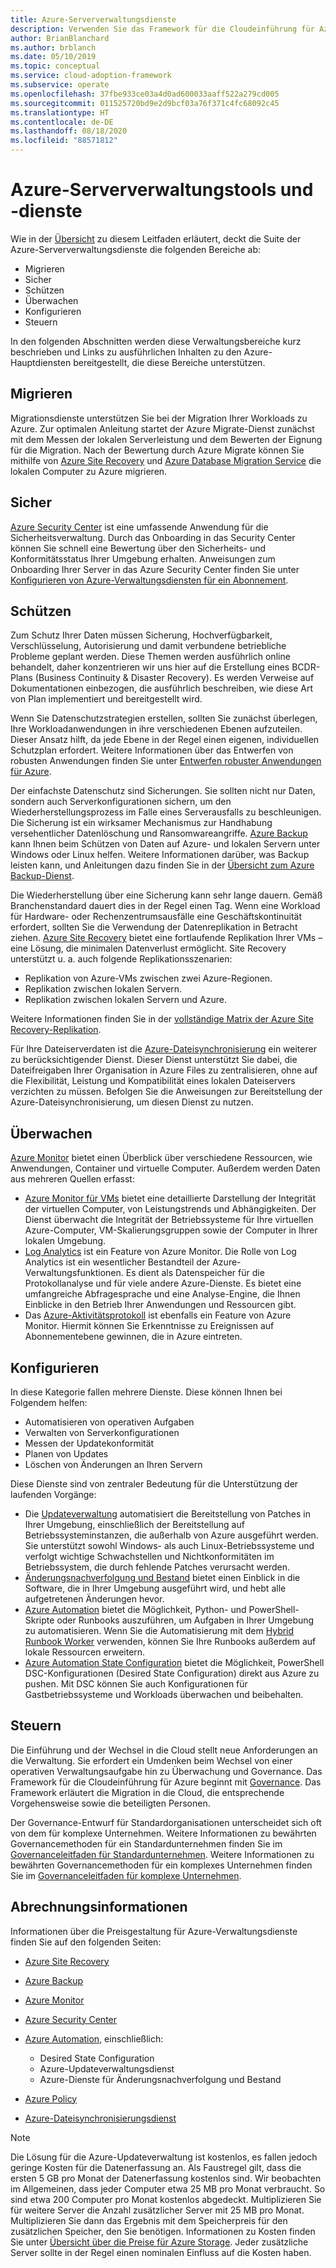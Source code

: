 ```yaml
---
title: Azure-Serververwaltungsdienste
description: Verwenden Sie das Framework für die Cloudeinführung für Azure, um sich über die Bereiche der Suite mit den Azure-Serververwaltungsdiensten zu informieren.
author: BrianBlanchard
ms.author: brblanch
ms.date: 05/10/2019
ms.topic: conceptual
ms.service: cloud-adoption-framework
ms.subservice: operate
ms.openlocfilehash: 37fbe933ce03a4d0ad600033aaff522a279cd005
ms.sourcegitcommit: 011525720bd9e2d9bcf03a76f371c4fc68092c45
ms.translationtype: HT
ms.contentlocale: de-DE
ms.lasthandoff: 08/18/2020
ms.locfileid: "88571812"
---
```

# <a name="azure-server-management-tools-and-services"></a>Azure-Serververwaltungstools und -dienste

Wie in der [Übersicht](./index.md) zu diesem Leitfaden erläutert, deckt die Suite der Azure-Serververwaltungsdienste die folgenden Bereiche ab:

- Migrieren
- Sicher
- Schützen
- Überwachen
- Konfigurieren
- Steuern

In den folgenden Abschnitten werden diese Verwaltungsbereiche kurz beschrieben und Links zu ausführlichen Inhalten zu den Azure-Hauptdiensten bereitgestellt, die diese Bereiche unterstützen.

## <a name="migrate"></a>Migrieren

Migrationsdienste unterstützen Sie bei der Migration Ihrer Workloads zu Azure. Zur optimalen Anleitung startet der Azure Migrate-Dienst zunächst mit dem Messen der lokalen Serverleistung und dem Bewerten der Eignung für die Migration. Nach der Bewertung durch Azure Migrate können Sie mithilfe von [Azure Site Recovery](/azure/site-recovery/site-recovery-overview) und [Azure Database Migration Service](/azure/dms/dms-overview) die lokalen Computer zu Azure migrieren.

## <a name="secure"></a>Sicher

[Azure Security Center](/azure/security-center/security-center-intro) ist eine umfassende Anwendung für die Sicherheitsverwaltung. Durch das Onboarding in das Security Center können Sie schnell eine Bewertung über den Sicherheits- und Konformitätsstatus Ihrer Umgebung erhalten. Anweisungen zum Onboarding Ihrer Server in das Azure Security Center finden Sie unter [Konfigurieren von Azure-Verwaltungsdiensten für ein Abonnement](./onboard-at-scale.md#azure-security-center).

## <a name="protect"></a>Schützen

Zum Schutz Ihrer Daten müssen Sicherung, Hochverfügbarkeit, Verschlüsselung, Autorisierung und damit verbundene betriebliche Probleme geplant werden. Diese Themen werden ausführlich online behandelt, daher konzentrieren wir uns hier auf die Erstellung eines BCDR-Plans (Business Continuity & Disaster Recovery). Es werden Verweise auf Dokumentationen einbezogen, die ausführlich beschreiben, wie diese Art von Plan implementiert und bereitgestellt wird.

Wenn Sie Datenschutzstrategien erstellen, sollten Sie zunächst überlegen, Ihre Workloadanwendungen in ihre verschiedenen Ebenen aufzuteilen. Dieser Ansatz hilft, da jede Ebene in der Regel einen eigenen, individuellen Schutzplan erfordert. Weitere Informationen über das Entwerfen von robusten Anwendungen finden Sie unter [Entwerfen robuster Anwendungen für Azure](/azure/architecture/resiliency).

Der einfachste Datenschutz sind Sicherungen. Sie sollten nicht nur Daten, sondern auch Serverkonfigurationen sichern, um den Wiederherstellungsprozess im Falle eines Serverausfalls zu beschleunigen. Die Sicherung ist ein wirksamer Mechanismus zur Handhabung versehentlicher Datenlöschung und Ransomwareangriffe. [Azure Backup](/azure/backup) kann Ihnen beim Schützen von Daten auf Azure- und lokalen Servern unter Windows oder Linux helfen. Weitere Informationen darüber, was Backup leisten kann, und Anleitungen dazu finden Sie in der [Übersicht zum Azure Backup-Dienst](/azure/backup/backup-overview).

Die Wiederherstellung über eine Sicherung kann sehr lange dauern. Gemäß Branchenstandard dauert dies in der Regel einen Tag. Wenn eine Workload für Hardware- oder Rechenzentrumsausfälle eine Geschäftskontinuität erfordert, sollten Sie die Verwendung der Datenreplikation in Betracht ziehen. [Azure Site Recovery](/azure/site-recovery/site-recovery-overview) bietet eine fortlaufende Replikation Ihrer VMs – eine Lösung, die minimalen Datenverlust ermöglicht. Site Recovery unterstützt u. a. auch folgende Replikationsszenarien:

- Replikation von Azure-VMs zwischen zwei Azure-Regionen.
- Replikation zwischen lokalen Servern.
- Replikation zwischen lokalen Servern und Azure.

Weitere Informationen finden Sie in der [vollständige Matrix der Azure Site Recovery-Replikation](/azure/site-recovery/site-recovery-overview#what-can-i-replicate).

Für Ihre Dateiserverdaten ist die [Azure-Dateisynchronisierung](/azure/storage/files/storage-sync-files-planning) ein weiterer zu berücksichtigender Dienst. Dieser Dienst unterstützt Sie dabei, die Dateifreigaben Ihrer Organisation in Azure Files zu zentralisieren, ohne auf die Flexibilität, Leistung und Kompatibilität eines lokalen Dateiservers verzichten zu müssen. Befolgen Sie die Anweisungen zur Bereitstellung der Azure-Dateisynchronisierung, um diesen Dienst zu nutzen.

## <a name="monitor"></a>Überwachen

[Azure Monitor](/azure/azure-monitor/overview) bietet einen Überblick über verschiedene Ressourcen, wie Anwendungen, Container und virtuelle Computer. Außerdem werden Daten aus mehreren Quellen erfasst:

- [Azure Monitor für VMs](/azure/azure-monitor/insights/vminsights-overview) bietet eine detaillierte Darstellung der Integrität der virtuellen Computer, von Leistungstrends und Abhängigkeiten. Der Dienst überwacht die Integrität der Betriebssysteme für Ihre virtuellen Azure-Computer, VM-Skalierungsgruppen sowie der Computer in Ihrer lokalen Umgebung.
- [Log Analytics](/azure/azure-monitor/log-query/log-query-overview) ist ein Feature von Azure Monitor. Die Rolle von Log Analytics ist ein wesentlicher Bestandteil der Azure-Verwaltungsfunktionen. Es dient als Datenspeicher für die Protokollanalyse und für viele andere Azure-Dienste. Es bietet eine umfangreiche Abfragesprache und eine Analyse-Engine, die Ihnen Einblicke in den Betrieb Ihrer Anwendungen und Ressourcen gibt.
- Das [Azure-Aktivitätsprotokoll](/azure/azure-monitor/platform/activity-logs-overview) ist ebenfalls ein Feature von Azure Monitor. Hiermit können Sie Erkenntnisse zu Ereignissen auf Abonnementebene gewinnen, die in Azure eintreten.

## <a name="configure"></a>Konfigurieren

In diese Kategorie fallen mehrere Dienste. Diese können Ihnen bei Folgendem helfen:

- Automatisieren von operativen Aufgaben
- Verwalten von Serverkonfigurationen
- Messen der Updatekonformität
- Planen von Updates
- Löschen von Änderungen an Ihren Servern

Diese Dienste sind von zentraler Bedeutung für die Unterstützung der laufenden Vorgänge:

- Die [Updateverwaltung](/azure/automation/automation-update-management) automatisiert die Bereitstellung von Patches in Ihrer Umgebung, einschließlich der Bereitstellung auf Betriebssysteminstanzen, die außerhalb von Azure ausgeführt werden. Sie unterstützt sowohl Windows- als auch Linux-Betriebssysteme und verfolgt wichtige Schwachstellen und Nichtkonformitäten im Betriebssystem, die durch fehlende Patches verursacht werden.
- [Änderungsnachverfolgung und Bestand](/azure/automation/change-tracking) bietet einen Einblick in die Software, die in Ihrer Umgebung ausgeführt wird, und hebt alle aufgetretenen Änderungen hevor.
- [Azure Automation](/azure/automation/automation-intro) bietet die Möglichkeit, Python- und PowerShell-Skripte oder Runbooks auszuführen, um Aufgaben in Ihrer Umgebung zu automatisieren. Wenn Sie die Automatisierung mit dem [Hybrid Runbook Worker](/azure/automation/automation-hybrid-runbook-worker) verwenden, können Sie Ihre Runbooks außerdem auf lokale Ressourcen erweitern.
- [Azure Automation State Configuration](/azure/automation/automation-dsc-overview) bietet die Möglichkeit, PowerShell DSC-Konfigurationen (Desired State Configuration) direkt aus Azure zu pushen. Mit DSC können Sie auch Konfigurationen für Gastbetriebssysteme und Workloads überwachen und beibehalten.

## <a name="govern"></a>Steuern

Die Einführung und der Wechsel in die Cloud stellt neue Anforderungen an die Verwaltung. Sie erfordert ein Umdenken beim Wechsel von einer operativen Verwaltungsaufgabe hin zu Überwachung und Governance. Das Framework für die Cloudeinführung für Azure beginnt mit [Governance](../../govern/index.md). Das Framework erläutert die Migration in die Cloud, die entsprechende Vorgehensweise sowie die beteiligten Personen.

Der Governance-Entwurf für Standardorganisationen unterscheidet sich oft von dem für komplexe Unternehmen. Weitere Informationen zu bewährten Governancemethoden für ein Standardunternehmen finden Sie im [Governanceleitfaden für Standardunternehmen](../../govern/guides/standard/index.md). Weitere Informationen zu bewährten Governancemethoden für ein komplexes Unternehmen finden Sie im [Governanceleitfaden für komplexe Unternehmen](../../govern/guides/complex/index.md).

## <a name="billing-information"></a>Abrechnungsinformationen

Informationen über die Preisgestaltung für Azure-Verwaltungsdienste finden Sie auf den folgenden Seiten:

- [Azure Site Recovery](https://azure.microsoft.com/pricing/details/site-recovery)

- [Azure Backup](https://azure.microsoft.com/pricing/details/backup)

- [Azure Monitor](https://azure.microsoft.com/pricing/details/monitor)

- [Azure Security Center](https://azure.microsoft.com/pricing/details/security-center)

- [Azure Automation](https://azure.microsoft.com/pricing/details/automation), einschließlich:
  - Desired State Configuration
  - Azure-Updateverwaltungsdienst
  - Azure-Dienste für Änderungsnachverfolgung und Bestand

- [Azure Policy](https://azure.microsoft.com/pricing/details/azure-policy)

- [Azure-Dateisynchronisierungsdienst](https://azure.microsoft.com/pricing/details/storage/blobs)

> [!NOTE]
> Die Lösung für die Azure-Updateverwaltung ist kostenlos, es fallen jedoch geringe Kosten für die Datenerfassung an. Als Faustregel gilt, dass die ersten 5 GB pro Monat der Datenerfassung kostenlos sind. Wir beobachten im Allgemeinen, dass jeder Computer etwa 25 MB pro Monat verbraucht. So sind etwa 200 Computer pro Monat kostenlos abgedeckt. Multiplizieren Sie für weitere Server die Anzahl zusätzlicher Server mit 25 MB pro Monat. Multiplizieren Sie dann das Ergebnis mit dem Speicherpreis für den zusätzlichen Speicher, den Sie benötigen. Informationen zu Kosten finden Sie unter [Übersicht über die Preise für Azure Storage](https://azure.microsoft.com/pricing/details/storage). Jeder zusätzliche Server sollte in der Regel einen nominalen Einfluss auf die Kosten haben.
